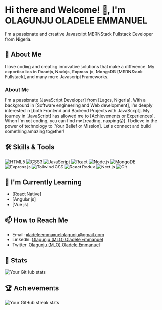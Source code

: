 <!-- Your Banner Here -->
<!-- You can use an image, GIF, or a combination of text and images for your banner -->

# Hi there and Welcome! 👋, I'm OLAGUNJU OLADELE EMMANUEL 

I'm a passionate and creative Javascript MERNStack Fullstack Developer from Nigeria.

## 🚀 About Me
<!-- Add a short paragraph about yourself -->
I love coding and creating innovative solutions that make a difference. My expertise lies in Reactjs, Nodejs, Express-js, MongoDB [MERNStack Fullstack], and many more Javascript Frameworks.

### About Me

I'm a passionate [JavaScript Developer] from [Lagos, Nigeria]. With a background in [Software engineering and Web development], I'm deeply interested in [both Frontend and Backend Projects with JavaScript]. My journey in [JavaScript] has allowed me to [Achievements or Experiences]. When I'm not coding, you can find me [reading, napping😜]. I believe in the power of technology to [Your Belief or Mission]. Let's connect and build something amazing together!


## 🛠️ Skills & Tools
<!-- Add your skills and tools as badges/icons -->
![HTML5](https://img.shields.io/badge/-HTML5-E34F26?style=flat&logo=html5&logoColor=white)
![CSS3](https://img.shields.io/badge/-CSS3-1572B6?style=flat&logo=css3&logoColor=white)
![JavaScript](https://img.shields.io/badge/-JavaScript-F7DF1E?style=flat&logo=javascript&logoColor=black)
![React](https://img.shields.io/badge/-React-61DAFB?style=flat&logo=react&logoColor=white)
![Node.js](https://img.shields.io/badge/-Node.js-339933?style=flat&logo=node.js&logoColor=white)
![MongoDB](https://img.shields.io/badge/-MongoDB-47A248?style=flat&logo=mongodb&logoColor=white)
![Express.js](https://img.shields.io/badge/-Express.js-000000?style=flat&logo=express&logoColor=white)
![Tailwind CSS](https://img.shields.io/badge/-Tailwind_CSS-38B2AC?style=flat&logo=tailwind-css&logoColor=white)
![React Redux](https://img.shields.io/badge/-React_Redux-764ABC?style=flat&logo=redux&logoColor=white)
![Next.js](https://img.shields.io/badge/-Next.js-000000?style=flat&logo=next.js&logoColor=white)
![Git](https://img.shields.io/badge/-Git-F05032?style=flat&logo=git&logoColor=white)

<!-- Add more badges for your other skills -->

## 🌱 I'm Currently Learning
<!-- Add the technologies or skills you're currently learning -->
- [React Native]
- [Angular js]
- [Vue js]

<!--
## 👨‍💻 My Projects
<!-- Add links to your GitHub projects
- [Project 1](link-to-project-1)
- [Project 2](link-to-project-2)
- [Project 3](link-to-project-3)-->

## 📫 How to Reach Me
<!-- Add your contact information and social media links -->
- Email: [oladeleemmanuelolagunju@gmail.com](mailto:oladeleemmanuelolagunju@gmail.com)
- LinkedIn: [Olagunju (MLO) Oladele Emmanuel](https://www.linkedin.com/in/mlo-olagunju/)
- Twitter: [Olagunju (MLO) Oladele Emmanuel](https://twitter.com/mlo_olagunju)
<!-- Website: [Your Website](https://www.yourwebsite.com)-->

## 🚀 Stats
<!-- Add your GitHub stats using GitHub Readme Stats -->
![Your GitHub stats](https://github-readme-stats.vercel.app/api?username=MLO-OLAGUNJU&show_icons=true&theme=radical)

## 🏆 Achievements
<!-- Add your GitHub achievements using GitHub Readme Streak Stats -->
![Your GitHub streak stats](https://github-readme-streak-stats.herokuapp.com/?user=MLO-OLAGUNJU&theme=radical)

<!-- Feel free to add more sections based on your preferences -->
